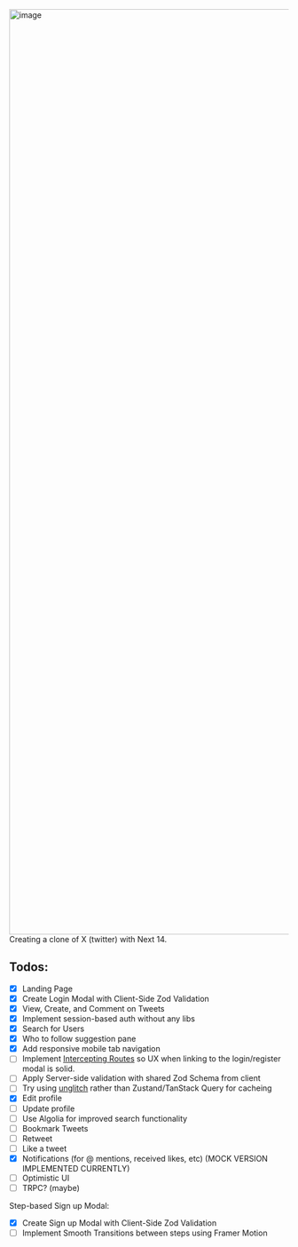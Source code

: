 <img width="1667" alt="image" src="https://github.com/adhanji8/x-clone/assets/55081439/f7b1dcf9-a989-4726-a0f4-ed5573e835cc">
Creating a clone of X (twitter) with Next 14.

## Todos:
- [x] Landing Page
- [x] Create Login Modal with Client-Side Zod Validation
- [x] View, Create, and Comment on Tweets
- [x] Implement session-based auth without any libs
- [x] Search for Users
- [x] Who to follow suggestion pane
- [x] Add responsive mobile tab navigation
- [ ] Implement [Intercepting Routes](https://nextjs.org/docs/app/building-your-application/routing/intercepting-routes) so UX when linking to the login/register modal is solid.
- [ ] Apply Server-side validation with shared Zod Schema from client
- [ ] Try using [unglitch](https://unglitch.activeno.de/) rather than Zustand/TanStack Query for cacheing
- [x] Edit profile
- [ ] Update profile
- [ ] Use Algolia for improved search functionality
- [ ] Bookmark Tweets
- [ ] Retweet
- [ ] Like a tweet
- [x] Notifications (for @ mentions, received likes, etc) (MOCK VERSION IMPLEMENTED CURRENTLY)
- [ ] Optimistic UI
- [ ] TRPC? (maybe)

Step-based Sign up Modal:
  - [x] Create Sign up Modal with Client-Side Zod Validation
  - [ ] Implement Smooth Transitions between steps using Framer Motion
